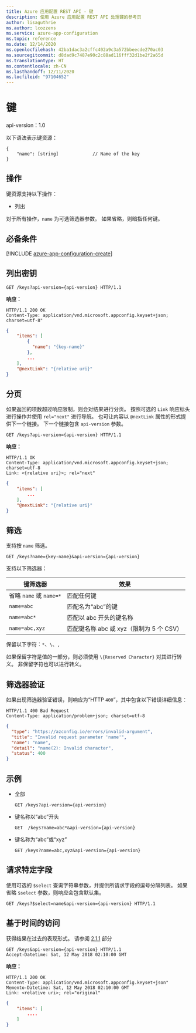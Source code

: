 ```yaml
---
title: Azure 应用配置 REST API - 键
description: 使用 Azure 应用配置 REST API 处理键的参考页
author: lisaguthrie
ms.author: lcozzens
ms.service: azure-app-configuration
ms.topic: reference
ms.date: 12/14/2020
ms.openlocfilehash: 42ba1dac3a2cffc402a9c3a572bbeecde270ac03
ms.sourcegitcommit: d8dad9c7487e90c2c88ad116fff32d1be2f2a65d
ms.translationtype: HT
ms.contentlocale: zh-CN
ms.lasthandoff: 12/11/2020
ms.locfileid: "97104652"
---
```

# <a name="keys"></a>键

api-version：1.0

以下语法表示键资源：

```http
{
    "name": [string]             // Name of the key
}
```

## <a name="operations"></a>操作

键资源支持以下操作：

- 列出

对于所有操作，`name` 为可选筛选器参数。 如果省略，则暗指任何键。

## <a name="prerequisites"></a>必备条件

[!INCLUDE [azure-app-configuration-create](../../includes/azure-app-configuration-rest-api-prereqs.md)]

## <a name="list-keys"></a>列出密钥

```http
GET /keys?api-version={api-version} HTTP/1.1
```

**响应：**

```http
HTTP/1.1 200 OK
Content-Type: application/vnd.microsoft.appconfig.keyset+json; charset=utf-8"
```

```json
{
    "items": [
        {
          "name": "{key-name}"
        },
        ...
    ],
    "@nextLink": "{relative uri}"
}
```

## <a name="pagination"></a>分页

如果返回的项数超过响应限制，则会对结果进行分页。 按照可选的 `Link` 响应标头进行操作并使用 `rel="next"` 进行导航。 也可让内容以 `@nextLink` 属性的形式提供下一个链接。 下一个链接包含 `api-version` 参数。

```http
GET /keys?api-version={api-version} HTTP/1.1
```

**响应：**

```http
HTTP/1.1 OK
Content-Type: application/vnd.microsoft.appconfig.keyset+json; charset=utf-8
Link: <{relative uri}>; rel="next"
```

```json
{
    "items": [
        ...
    ],
    "@nextLink": "{relative uri}"
}
```

## <a name="filtering"></a>筛选

支持按 ```name``` 筛选。

```http
GET /keys?name={key-name}&api-version={api-version}
```

支持以下筛选器：

|键筛选器|效果|
|--|--|
|省略 `name` 或 `name=*`|匹配任何键|
|`name=abc`|匹配名为“abc”的键|
|`name=abc*`|匹配以 abc 开头的键名称|
|`name=abc,xyz`|匹配键名称 abc 或 xyz（限制为 5 个 CSV） |

保留以下字符：`*`、`\`、`,`

如果保留字符是值的一部分，则必须使用 `\{Reserved Character}` 对其进行转义。 非保留字符也可以进行转义。

## <a name="filter-validation"></a>筛选器验证

如果出现筛选器验证错误，则响应为“HTTP `400`”，其中包含以下错误详细信息：

```http
HTTP/1.1 400 Bad Request
Content-Type: application/problem+json; charset=utf-8
```

```json
{
  "type": "https://azconfig.io/errors/invalid-argument",
  "title": "Invalid request parameter 'name'",
  "name": "name",
  "detail": "name(2): Invalid character",
  "status": 400
}
```

## <a name="examples"></a>示例

- 全部

    ```http
    GET /keys?api-version={api-version}
    ```

- 键名称以“abc”开头

    ```http
    GET  /keys?name=abc*&api-version={api-version}
    ```

- 键名称为“abc”或“xyz”

    ```http
    GET /keys?name=abc,xyz&api-version={api-version}
    ```

## <a name="request-specific-fields"></a>请求特定字段

使用可选的 `$select` 查询字符串参数，并提供所请求字段的逗号分隔列表。 如果省略 `$select` 参数，则响应会包含默认集。

```http
GET /keys?$select=name&api-version={api-version} HTTP/1.1
```

## <a name="time-based-access"></a>基于时间的访问

获得结果在过去的表现形式。 请参阅 [2.1.1](https://tools.ietf.org/html/rfc7089#section-2.1) 部分

```http
GET /keys&api-version={api-version} HTTP/1.1
Accept-Datetime: Sat, 12 May 2018 02:10:00 GMT
```

**响应：**

```http
HTTP/1.1 200 OK
Content-Type: application/vnd.microsoft.appconfig.keyset+json"
Memento-Datetime: Sat, 12 May 2018 02:10:00 GMT
Link: <relative uri>; rel="original"
```

```json
{
    "items": [
        ....
    ]
}
```
